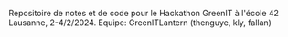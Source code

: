 Repositoire de notes et de code pour le Hackathon GreenIT à l'école 42 Lausanne, 2-4/2/2024. Equipe: GreenITLantern (thenguye, kly, fallan)
